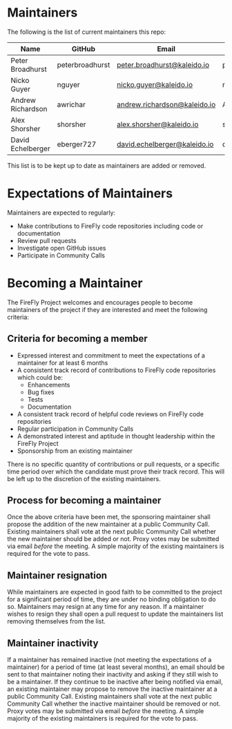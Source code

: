 # Maintainers

The following is the list of current maintainers this repo:

| Name              | GitHub          | Email                        | LFID              |
| ----------------- | --------------- | ---------------------------- | ----------------- |
| Peter Broadhurst  | peterbroadhurst | peter.broadhurst@kaleido.io  | peterbroadhurst   |
| Nicko Guyer       | nguyer          | nicko.guyer@kaleido.io       | nguyer            |
| Andrew Richardson | awrichar        | andrew.richardson@kaleido.io | Andrew.Richardson |
| Alex Shorsher     | shorsher        | alex.shorsher@kaleido.io     | shorsher          |
| David Echelberger | eberger727      | david.echelberger@kaleido.io | dech727           |


This list is to be kept up to date as maintainers are added or removed.

# Expectations of Maintainers

Maintainers are expected to regularly:

- Make contributions to FireFly code repositories including code or documentation
- Review pull requests
- Investigate open GitHub issues
- Participate in Community Calls

# Becoming a Maintainer

The FireFly Project welcomes and encourages people to become maintainers of the project if they are interested and meet the following criteria:

## Criteria for becoming a member

- Expressed interest and commitment to meet the expectations of a maintainer for at least 6 months
- A consistent track record of contributions to FireFly code repositories which could be:
  - Enhancements
  - Bug fixes
  - Tests
  - Documentation
- A consistent track record of helpful code reviews on FireFly code repositories
- Regular participation in Community Calls
- A demonstrated interest and aptitude in thought leadership within the FireFly Project
- Sponsorship from an existing maintainer

There is no specific quantity of contributions or pull requests, or a specific time period over which the candidate must prove their track record. This will be left up to the discretion of the existing maintainers.

## Process for becoming a maintainer

Once the above criteria have been met, the sponsoring maintainer shall propose the addition of the new maintainer at a public Community Call. Existing maintainers shall vote at the next public Community Call whether the new maintainer should be added or not. Proxy votes may be submitted via email _before_ the meeting. A simple majority of the existing maintainers is required for the vote to pass.

## Maintainer resignation

While maintainers are expected in good faith to be committed to the project for a significant period of time, they are under no binding obligation to do so. Maintainers may resign at any time for any reason. If a maintainer wishes to resign they shall open a pull request to update the maintainers list removing themselves from the list.

## Maintainer inactivity

If a maintainer has remained inactive (not meeting the expectations of a maintainer) for a period of time (at least several months), an email should be sent to that maintainer noting their inactivity and asking if they still wish to be a maintainer. If they continue to be inactive after being notified via email, an existing maintainer may propose to remove the inactive maintainer at a public Community Call. Existing maintainers shall vote at the next public Community Call whether the inactive maintainer should be removed or not. Proxy votes may be submitted via email _before_ the meeting. A simple majority of the existing maintainers is required for the vote to pass.

